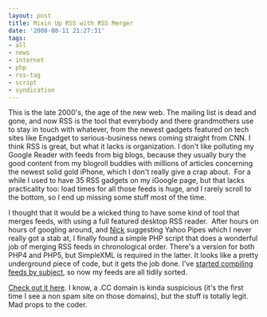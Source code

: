 ```yaml
---
layout: post
title: Mixin Up RSS with RSS Merger
date: '2008-08-11 21:27:31'
tags:
- all
- news
- internet
- php
- rss-tag
- script
- syndication
---
```


This is the late 2000's, the age of the new web. The mailing list is dead and gone, and now RSS is the tool that everybody and there grandmothers use to stay in touch with whatever, from the newest gadgets featured on tech sites like Engadget to serious-business news coming straight from CNN. I think RSS is great, but what it lacks is organization. I don't like polluting my Google Reader with feeds from big blogs, because they usually bury the good content from my blogroll buddies with millions of articles concerning the newest solid gold iPhone, which I don't really give a crap about.  For a while I used to have 35 RSS gadgets on my iGoogle page, but that lacks practicality too: load times for all those feeds is huge, and I rarely scroll to the bottom, so I end up missing some stuff most of the time.

I thought that it would be a wicked thing to have some kind of tool that merges feeds, with using a full featured desktop RSS reader.  After hours on hours of googling around, and <a href="http://www.nicholasdavis.info/">Nick</a> suggesting Yahoo Pipes which I never really got a stab at, I finally found a simple PHP script that does a wonderful job of merging RSS feeds in chronological order. There's a version for both PHP4 and PHP5, but SimpleXML is required in the latter. It looks like a pretty underground piece of code, but it gets the job done. I've <a href="http://maximerouseau.com/bmx/">started compiling feeds by subject</a>, so now my feeds are all tidily sorted.

<a href="http://www.makesites.cc/programming/by-makis/rss_merger-v1_2/">Check out it here</a>. I know, a .CC domain is kinda suspicious (it's the first time I see a non spam site on those domains), but the stuff is totally legit. Mad props to the coder.